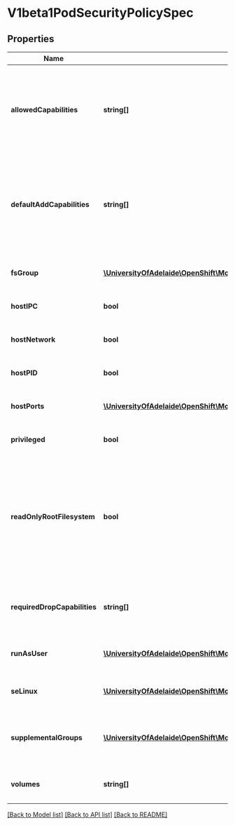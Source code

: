 # V1beta1PodSecurityPolicySpec

## Properties
Name | Type | Description | Notes
------------ | ------------- | ------------- | -------------
**allowedCapabilities** | **string[]** | AllowedCapabilities is a list of capabilities that can be requested to add to the container. Capabilities in this field may be added at the pod author&#39;s discretion. You must not list a capability in both AllowedCapabilities and RequiredDropCapabilities. | [optional] 
**defaultAddCapabilities** | **string[]** | DefaultAddCapabilities is the default set of capabilities that will be added to the container unless the pod spec specifically drops the capability.  You may not list a capabiility in both DefaultAddCapabilities and RequiredDropCapabilities. | [optional] 
**fsGroup** | [**\UniversityOfAdelaide\OpenShift\Model\V1beta1FSGroupStrategyOptions**](V1beta1FSGroupStrategyOptions.md) | FSGroup is the strategy that will dictate what fs group is used by the SecurityContext. | 
**hostIPC** | **bool** | hostIPC determines if the policy allows the use of HostIPC in the pod spec. | [optional] 
**hostNetwork** | **bool** | hostNetwork determines if the policy allows the use of HostNetwork in the pod spec. | [optional] 
**hostPID** | **bool** | hostPID determines if the policy allows the use of HostPID in the pod spec. | [optional] 
**hostPorts** | [**\UniversityOfAdelaide\OpenShift\Model\V1beta1HostPortRange[]**](V1beta1HostPortRange.md) | hostPorts determines which host port ranges are allowed to be exposed. | [optional] 
**privileged** | **bool** | privileged determines if a pod can request to be run as privileged. | [optional] 
**readOnlyRootFilesystem** | **bool** | ReadOnlyRootFilesystem when set to true will force containers to run with a read only root file system.  If the container specifically requests to run with a non-read only root file system the PSP should deny the pod. If set to false the container may run with a read only root file system if it wishes but it will not be forced to. | [optional] 
**requiredDropCapabilities** | **string[]** | RequiredDropCapabilities are the capabilities that will be dropped from the container.  These are required to be dropped and cannot be added. | [optional] 
**runAsUser** | [**\UniversityOfAdelaide\OpenShift\Model\V1beta1RunAsUserStrategyOptions**](V1beta1RunAsUserStrategyOptions.md) | runAsUser is the strategy that will dictate the allowable RunAsUser values that may be set. | 
**seLinux** | [**\UniversityOfAdelaide\OpenShift\Model\V1beta1SELinuxStrategyOptions**](V1beta1SELinuxStrategyOptions.md) | seLinux is the strategy that will dictate the allowable labels that may be set. | 
**supplementalGroups** | [**\UniversityOfAdelaide\OpenShift\Model\V1beta1SupplementalGroupsStrategyOptions**](V1beta1SupplementalGroupsStrategyOptions.md) | SupplementalGroups is the strategy that will dictate what supplemental groups are used by the SecurityContext. | 
**volumes** | **string[]** | volumes is a white list of allowed volume plugins.  Empty indicates that all plugins may be used. | [optional] 

[[Back to Model list]](../README.md#documentation-for-models) [[Back to API list]](../README.md#documentation-for-api-endpoints) [[Back to README]](../README.md)


